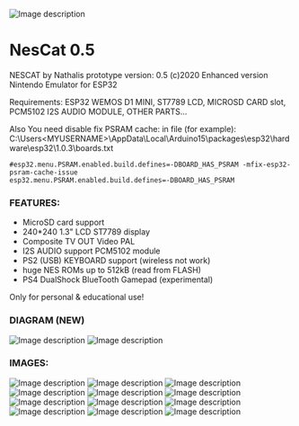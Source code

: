![Image description](https://github.com/nathalis/NesCat/raw/main/NESCAT_icon.png)

# NesCat 0.5

NESCAT by Nathalis
prototype version: 0.5 (c)2020
Enhanced version Nintendo Emulator for ESP32

Requirements: ESP32 WEMOS D1 MINI, ST7789 LCD, MICROSD CARD slot,
PCM5102 I2S AUDIO MODULE, OTHER PARTS...

Also You need disable fix PSRAM cache: 
in file (for example): C:\Users\<MYUSERNAME>\AppData\Local\Arduino15\packages\esp32\hardware\esp32\1.0.3\boards.txt

```shell
#esp32.menu.PSRAM.enabled.build.defines=-DBOARD_HAS_PSRAM -mfix-esp32-psram-cache-issue
esp32.menu.PSRAM.enabled.build.defines=-DBOARD_HAS_PSRAM
```


### FEATURES:

- MicroSD card support
- 240*240 1.3" LCD ST7789 display                  
- Composite TV OUT Video PAL
- I2S AUDIO support PCM5102 module
- PS2 (USB) KEYBOARD support (wireless not work)
- huge NES ROMs up to 512kB (read from FLASH)
- PS4 DualShock BlueTooth Gamepad (experimental)

Only for personal & educational use! 

### DIAGRAM (NEW)
![Image description](https://github.com/nathalis/NesCat/raw/main/PCB/SCHEMATIC.png)
![Image description](https://github.com/nathalis/NesCat/raw/main/PCB/BOARD.png)


### IMAGES:

![Image description](https://github.com/nathalis/NesCat/raw/main/Images/001.jpg)
![Image description](https://github.com/nathalis/NesCat/raw/main/Images/002.jpg)
![Image description](https://github.com/nathalis/NesCat/raw/main/Images/003.jpg)
![Image description](https://github.com/nathalis/NesCat/raw/main/Images/004.jpg)
![Image description](https://github.com/nathalis/NesCat/raw/main/Images/005.jpg)
![Image description](https://github.com/nathalis/NesCat/raw/main/Images/006.jpg)
![Image description](https://github.com/nathalis/NesCat/raw/main/Images/007.jpg)
![Image description](https://github.com/nathalis/NesCat/raw/main/Images/008.jpg)
![Image description](https://github.com/nathalis/NesCat/raw/main/Images/009.jpg)
![Image description](https://github.com/nathalis/NesCat/raw/main/Images/010.jpg)
![Image description](https://github.com/nathalis/NesCat/raw/main/Images/011.jpg)
![Image description](https://github.com/nathalis/NesCat/raw/main/Images/012.jpg)


